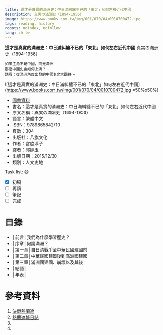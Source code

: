 ```yaml
---
title: 這才是真實的滿洲史：中日滿糾纏不已的「東北」如何左右近代中國
description: 真実の滿洲史（1894-1956）
image: https://www.books.com.tw/img/001/070/04/0010700472.jpg
tags: reading, history
robots: noindex, nofollow
lang: zh-tw
---
```


**這才是真實的滿洲史：中日滿糾纏不已的「東北」如何左右近代中國**
真実の滿洲史（1894-1956）

    如果主角不是中國，而是滿洲
    那麼中國史會如何上演？
    請看：從滿洲角度出發的中國史之大翻轉～
<!--more-->


![這才是真實的滿洲史：中日滿糾纏不已的「東北」如何左右近代中國](https://www.books.com.tw/img/001/070/04/0010700472.jpg =50%x50%)
* [圖書資料](http://www.books.com.tw/products/0010700472)
* 書名：這才是真實的滿洲史：中日滿糾纏不已的「東北」如何左右近代中國
* 原文名稱：真実の滿洲史（1894-1956）
* 語言：繁體中文
* ISBN：9789865842710
* 頁數：304
* 出版社：八旗文化
* 作者：宮脇淳子
* 譯者：郭婷玉
* 出版日期：2015/12/30
* 類別：人文史地
 
Task list: :smile:

- [x] 初稿
- [ ] 再讀
- [ ] 筆記
- [ ] 完成

# 目錄
* │前言│我們為什麼學習歷史？
* │序章│何謂滿洲？
* │第一章│自日清戰爭至中華民國建國前
* │第二章│中華民國建國後到滿洲國建國
* │第三章│滿洲國建國、崩壞以及其後
* │結語│
* │年表│

 
# 參考資料
1. [決戰熱蘭遮][]
2. [熱蘭遮城日誌][]
3. 
4. 



[決戰熱蘭遮]: https://www.books.com.tw/products/0010773335 "決戰熱蘭遮"
[熱蘭遮城日誌]: https://zh.wikipedia.org/wiki/%E7%86%B1%E8%98%AD%E9%81%AE%E5%9F%8E%E6%97%A5%E8%AA%8C "熱蘭遮城日誌"
[google]: https://www.google.com "Search Engine"